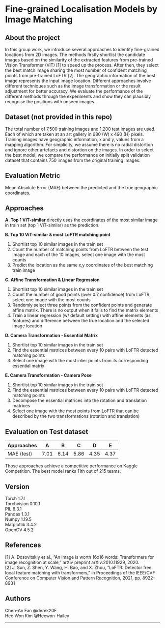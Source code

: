# Fine-grained Localisation Models by Image Matching

## About the project
In this group work, we introduce several approaches to identify fine-grained locations from 2D images. The methods firstly shortlist the candidate images based on the similarity of the extracted features from pre-trained Vision Transformer (ViT) [1] to speed up the process. After then, they select the best match image sharing the most number of confident matching points from pre-trained LoFTR [2]. The geographic information of the best image represents the input image location. Different approaches involve different techniques such as the image transformation or the result adjustment for better accuracy. We evaluate the performance of the different methods through the experiments and show they can plausibly recognise the positions with unseen images.

## Dataset (not provided in this repo)
The total number of 7,500 training images and 1,200 test images are used. Each of which are taken at an art gallery in 680 (W) x 490 (H) pixels. Training images have geographic information, x and y, values from a mapping algorithm. For simplicity, we assume there is no radial distortion and ignore other artefacts and distortion on the images. In order to select the best model, we compare the performance on initially split validation dataset that contains 750 images from the original training images. 

## Evaluation Metric
Mean Absolute Error (MAE) between the predicted and the true geographic coordinates.

## Approaches
**A. Top 1 ViT-similar** directly uses the coordinates of the most similar image in train set (top 1 ViT-similar) as the prediction. 

**B. Top 10 ViT-similar & most LoFTR matching point** 
1) Shortlist top 10 similar images in the train set
2) Count the number of matching points from LoFTR between the test image and each of the 10 images, select one image with the most counts
3) Predict the location as the same x,y coordinates of the best matching train image

**C. Affine Transformation & Linear Regression**
1) Shortlist top 10 similar images in the train set
2) Count the number of good points (over 0.7 confidence) from LoFTR, select one image with the most counts
3) Randomly select three points from the confident points and generate affine matrix. There is no output when it fails to find the matrix elements
4) Train a linear regression (w/ default setting) with affine elements (as features) and difference between the true location and the selected image location

**D. Camera Transformation - Essential Matrix**
1) Shortlist top 10 similar images in the train set
2) Find the essential matrices between every 10 pairs with LoFTR detected matching points 
3) Select one image with the most inlier points from its corresponding essential matrix

**E. Camera Transformation - Camera Pose**
1) Shortlist top 10 similar images in the train set
2) Find the essential matrices between every 10 pairs with LoFTR detected matching points 
3) Decompose the essential matrices into the rotation and translation matrices
4) Select one image with the most points from LoFTR that can be described by the two transformations (rotation and translation)

## Evaluation on Test dataset
| Approaches | A | B | C | D | E |
| ---------- | - | - | - | - | - |
| MAE (test)| 7.01 | 6.14 | 5.86 | 4.35 | 4.37 |

Those approaches achieve a competitive performance on Kaggle Competition. The best model ranks 11th out of 215 teams.

## Version
Torch 1.7.1<br>
Torchvision 0.10.1<br>
PIL 8.3.1<br>
Pandas 1.3.1<br>
Numpy 1.19.5<br>
Matplotlib 3.4.2<br>
OpenCV 4.5.2<br>

## References
[1] A. Dosovitskiy et al., ”An image is worth 16x16 words: Transformers for image recognition at scale,” arXiv preprint arXiv:2010.11929, 2020. <br>
[2] J. Sun, Z. Shen, Y. Wang, H. Bao, and X. Zhou, ”LoFTR: Detector free local feature matching with transformers,” in Proceedings of the IEEE/CVF Conference on Computer Vision and Pattern Recognition, 2021, pp. 8922-8931

## Authors
Chen-An Fan @derek20F <br>
Hee Won Kim @Heewon-Hailey 

-------


